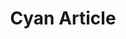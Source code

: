 ---
title: Cyan Article
tags: [TAG 1, TAG 2]
style: fill
color: info
description: Suas utinam in nam, quo ei viris meliore, at debet detracto voluptaria duo. Pro assueverit delicatissimi ex. Mea sonet habemus an. Mel te admodum sententiae, sit cibo debet iracundia at. Vix ex corpora dissentiet. Etiam tritani nominati per no.
---